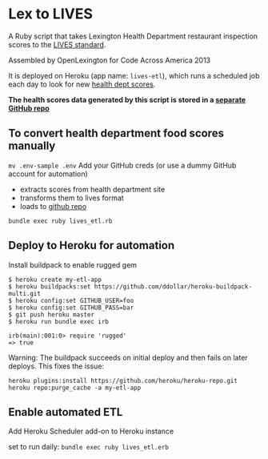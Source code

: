 # Lex to LIVES

A Ruby script that takes Lexington Health Department restaurant inspection
scores to the [LIVES standard](http://www.yelp.com/healthscores).

Assembled by OpenLexington for Code Across America 2013

It is deployed on Heroku (app name: `lives-etl`), which runs a scheduled job each day to look for new [health dept scores](http://lexingtonhealthdepartment.org/ProgramsServices/RestaurantInspections/FoodEstablishmentInspectionScores/tabid/235/Default.aspx).

**The health scores data generated by this script is stored in a [separate GitHub repo](https://github.com/openlexington/health-department-yelp-data)**

## To convert health department food scores manually

`mv .env-sample .env`
Add your GitHub creds (or use a dummy GitHub account for automation)

* extracts scores from health department site
* transforms them to lives format
* loads to [github repo](https://github.com/openlexington/health-department-yelp-data)

`bundle exec ruby lives_etl.rb`

## Deploy to Heroku for automation

Install buildpack to enable rugged gem

```
$ heroku create my-etl-app
$ heroku buildpacks:set https://github.com/ddollar/heroku-buildpack-multi.git
$ heroku config:set GITHUB_USER=foo
$ heroku config:set GITHUB_PASS=bar
$ git push heroku master
$ heroku run bundle exec irb

irb(main):001:0> require 'rugged'
=> true
```

Warning: The buildpack succeeds on initial deploy and then fails on
later deploys. This fixes the issue:

```
heroku plugins:install https://github.com/heroku/heroku-repo.git
heroku repo:purge_cache -a my-etl-app
```

## Enable automated ETL

Add Heroku Scheduler add-on to Heroku instance

set to run daily:
`bundle exec ruby lives_etl.erb`
